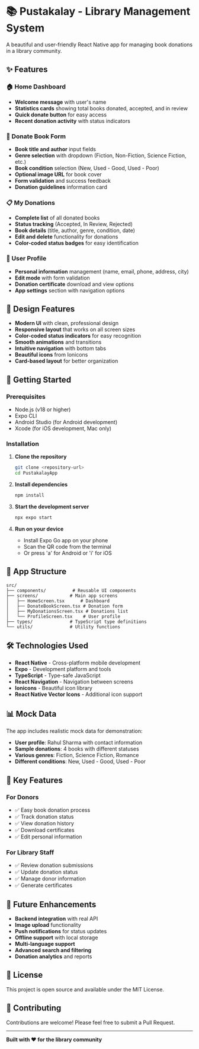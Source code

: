 # 📚 Pustakalay - Library Management System

A beautiful and user-friendly React Native app for managing book donations in a library community.

## ✨ Features

### 🏠 Home Dashboard
- **Welcome message** with user's name
- **Statistics cards** showing total books donated, accepted, and in review
- **Quick donate button** for easy access
- **Recent donation activity** with status indicators

### 📖 Donate Book Form
- **Book title and author** input fields
- **Genre selection** with dropdown (Fiction, Non-Fiction, Science Fiction, etc.)
- **Book condition** selection (New, Used - Good, Used - Poor)
- **Optional image URL** for book cover
- **Form validation** and success feedback
- **Donation guidelines** information card

### 📋 My Donations
- **Complete list** of all donated books
- **Status tracking** (Accepted, In Review, Rejected)
- **Book details** (title, author, genre, condition, date)
- **Edit and delete** functionality for donations
- **Color-coded status badges** for easy identification

### 👤 User Profile
- **Personal information** management (name, email, phone, address, city)
- **Edit mode** with form validation
- **Donation certificate** download and view options
- **App settings** section with navigation options

## 🎨 Design Features

- **Modern UI** with clean, professional design
- **Responsive layout** that works on all screen sizes
- **Color-coded status indicators** for easy recognition
- **Smooth animations** and transitions
- **Intuitive navigation** with bottom tabs
- **Beautiful icons** from Ionicons
- **Card-based layout** for better organization

## 🚀 Getting Started

### Prerequisites
- Node.js (v18 or higher)
- Expo CLI
- Android Studio (for Android development)
- Xcode (for iOS development, Mac only)

### Installation

1. **Clone the repository**
   ```bash
   git clone <repository-url>
   cd PustakalayApp
   ```

2. **Install dependencies**
   ```bash
   npm install
   ```

3. **Start the development server**
   ```bash
   npx expo start
   ```

4. **Run on your device**
   - Install Expo Go app on your phone
   - Scan the QR code from the terminal
   - Or press 'a' for Android or 'i' for iOS

## 📱 App Structure

```
src/
├── components/          # Reusable UI components
├── screens/            # Main app screens
│   ├── HomeScreen.tsx      # Dashboard
│   ├── DonateBookScreen.tsx # Donation form
│   ├── MyDonationsScreen.tsx # Donations list
│   └── ProfileScreen.tsx    # User profile
├── types/              # TypeScript type definitions
└── utils/              # Utility functions
```

## 🛠️ Technologies Used

- **React Native** - Cross-platform mobile development
- **Expo** - Development platform and tools
- **TypeScript** - Type-safe JavaScript
- **React Navigation** - Navigation between screens
- **Ionicons** - Beautiful icon library
- **React Native Vector Icons** - Additional icon support

## 📊 Mock Data

The app includes realistic mock data for demonstration:
- **User profile**: Rahul Sharma with contact information
- **Sample donations**: 4 books with different statuses
- **Various genres**: Fiction, Science Fiction, Romance
- **Different conditions**: New, Used - Good, Used - Poor

## 🎯 Key Features

### For Donors
- ✅ Easy book donation process
- ✅ Track donation status
- ✅ View donation history
- ✅ Download certificates
- ✅ Edit personal information

### For Library Staff
- ✅ Review donation submissions
- ✅ Update donation status
- ✅ Manage donor information
- ✅ Generate certificates

## 🔮 Future Enhancements

- **Backend integration** with real API
- **Image upload** functionality
- **Push notifications** for status updates
- **Offline support** with local storage
- **Multi-language support**
- **Advanced search and filtering**
- **Donation analytics** and reports

## 📄 License

This project is open source and available under the MIT License.

## 🤝 Contributing

Contributions are welcome! Please feel free to submit a Pull Request.

---

**Built with ❤️ for the library community** 